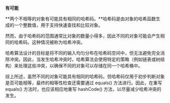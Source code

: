 **有可能**

**两个不相等的对象有可能具有相同的哈希码。**哈希码是由对象的哈希函数生成的一个整数值，用于支持快速查找和比较对象。

然而，由于哈希码的范围通常比对象的数量小得多，因此不同的对象可能会产生相同的哈希码。这种情况被称为哈希冲突。

哈希算法设计的目标是将不同的输入均匀分布在哈希码空间中，但无法避免完全消除冲突。因此，当发生哈希冲突时，哈希算法会使用特定的策略（例如链表或树结构）来处理这些冲突，以确保不同的对象可以存储在同一个哈希桶中。

综上所述，虽然不同的对象可能具有相同的哈希码，但哈希码仅用于初步判断对象是否可能相等，最终的相等性检查还需要通过 equals() 方法进行。因此，在重写 equals() 方法时，也应该相应地重写 hashCode() 方法，以尽量减少哈希冲突的发生。

